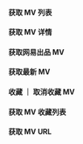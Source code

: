 #### 获取 MV 列表

#### 获取 MV 详情

#### 获取网易出品 MV

#### 获取最新 MV

#### 收藏 ｜ 取消收藏 MV

#### 获取 MV 收藏列表

#### 获取 MV URL
